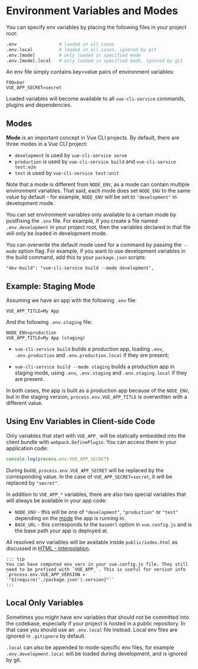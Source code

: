 # Environment Variables and Modes

You can specify env variables by placing the following files in your project root:

``` bash
.env                # loaded in all cases
.env.local          # loaded in all cases, ignored by git
.env.[mode]         # only loaded in specified mode
.env.[mode].local   # only loaded in specified mode, ignored by git
```

An env file simply contains key=value pairs of environment variables:

```
FOO=bar
VUE_APP_SECRET=secret
```

Loaded variables will become available to all `vue-cli-service` commands, plugins and dependencies.

## Modes

**Mode** is an important concept in Vue CLI projects. By default, there are three modes in a Vue CLI project:

- `development` is used by `vue-cli-service serve`
- `production` is used by `vue-cli-service build` and `vue-cli-service test:e2e`
- `test` is used by `vue-cli-service test:unit`

Note that a mode is different from `NODE_ENV`, as a mode can contain multiple environment variables. That said, each mode does set `NODE_ENV` to the same value by default - for example, `NODE_ENV` will be set to `"development"` in development mode.

You can set environment variables only available to a certain mode by postfixing the `.env` file. For example, if you create a file named `.env.development` in your project root, then the variables declared in that file will only be loaded in development mode.

You can overwrite the default mode used for a command by passing the `--mode` option flag. For example, if you want to use development variables in the build command, add this to your `package.json` scripts:

```
"dev-build": "vue-cli-service build --mode development",
```

## Example: Staging Mode

Assuming we have an app with the following `.env` file:

```
VUE_APP_TITLE=My App
```

And the following `.env.staging` file:

```
NODE_ENV=production
VUE_APP_TITLE=My App (staging)
```

- `vue-cli-service build` builds a production app, loading `.env`, `.env.production` and `.env.production.local` if they are present;

- `vue-cli-service build --mode staging` builds a production app in staging mode, using `.env`, `.env.staging` and `.env.staging.local` if they are present.

In both cases, the app is built as a production app because of the `NODE_ENV`, but in the staging version, `process.env.VUE_APP_TITLE` is overwritten with a different value.

## Using Env Variables in Client-side Code

Only variables that start with `VUE_APP_` will be statically embedded into the client bundle with `webpack.DefinePlugin`. You can access them in your application code:

``` js
console.log(process.env.VUE_APP_SECRET)
```

During build, `process.env.VUE_APP_SECRET` will be replaced by the corresponding value. In the case of `VUE_APP_SECRET=secret`, it will be replaced by `"secret"`.

In addition to `VUE_APP_*` variables, there are also two special variables that will always be available in your app code:

- `NODE_ENV` - this will be one of `"development"`, `"production"` or `"test"` depending on the [mode](#modes) the app is running in.
- `BASE_URL` - this corresponds to the `baseUrl` option in `vue.config.js` and is the base path your app is deployed at.

All resolved env variables will be available inside `public/index.html` as discussed in [HTML - Interpolation](./html-and-static-assets.md#interpolation).

    ::: tip
    You can have computed env vars in your vue.config.js file. They still need to be prefixed with `VUE_APP_`. This is useful for version info `process.env.VUE_APP_VERSION = `"${require('./package.json').version}"``
    :::

## Local Only Variables

Sometimes you might have env variables that should not be committed into the codebase, especially if your project is hosted in a public repository. In that case you should use an `.env.local` file instead. Local env files are ignored in `.gitignore` by default.

`.local` can also be appended to mode-specific env files, for example `.env.development.local` will be loaded during development, and is ignored by git.
